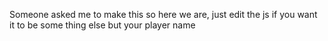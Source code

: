 Someone asked me to make this so here we are,
just edit the js if you want it to be some thing else but your player name
